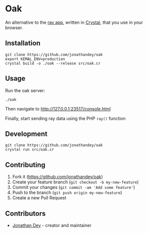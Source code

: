 # Oak

An alternative to the [ray app](https://myray.app/), written in [Crystal](https://crystal-lang.org/), that you use in your browser.

## Installation

```
git clone https://github.com/jonathandey/oak
export KEMAL_ENV=production
crystal build -o ./oak --release src/oak.cr
```

## Usage

Run the oak server:
```
./oak
```

Then navigate to http://127.0.0.1:23517/console.html

Finally, start sending ray data using the PHP `ray()` function

## Development

```
git clone https://github.com/jonathandey/oak
crystal run src/oak.cr
```

## Contributing

1. Fork it (<https://github.com/jonathandey/oak>)
2. Create your feature branch (`git checkout -b my-new-feature`)
3. Commit your changes (`git commit -am 'Add some feature'`)
4. Push to the branch (`git push origin my-new-feature`)
5. Create a new Pull Request

## Contributors

- [Jonathan Dey](https://github.com/jonathandey) - creator and maintainer
